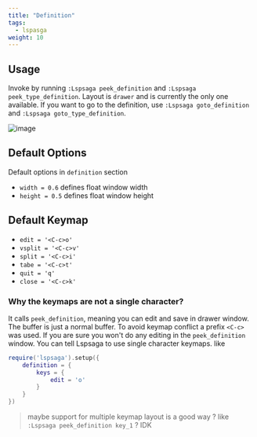 ```yaml
---
title: "Definition"
tags:
  - lspasga
weight: 10
---
```


## Usage

Invoke by running `:Lspsaga peek_definition` and `:Lspsaga peek_type_definition`. Layout is `drawer` and is currently the only one available.
If you want to go to the definition, use `:Lspsaga goto_definition` and `:Lspsaga goto_type_definition`.

![image](https://github.com/nvimdev/lspsaga.nvim/assets/41671631/b4f1b724-7d6a-49cc-9b4b-6c95b49abae7)

## Default Options

Default options in `definition` section

- `width = 0.6` defines float window width
- `height = 0.5` defines float window height

## Default Keymap

- `edit = '<C-c>o'`
- `vsplit = '<C-c>v'`
- `split = '<C-c>i'`
- `tabe = '<C-c>t'`
- `quit = 'q'`
- `close = '<C-c>k'`

### Why the keymaps are not a single character?

It calls `peek_definition`, meaning you can edit and save in drawer window. The buffer is just a normal buffer.
To avoid keymap conflict a prefix `<C-c>` was used. If you are sure you won't do any editing in the `peek_definition` window. You can tell Lspsaga to use single character keymaps. like

```lua
require('lspsaga').setup({
    definition = {
        keys = {
            edit = 'o'
        }
    }
})
```

> maybe support for multiple keymap layout is a good way ? like `:Lspsaga peek_definition key_1` ? IDK
